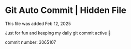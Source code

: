 # Git Auto Commit | Hidden File

This file was added Feb 12, 2025

Just for fun and keeping my daily git commit active 🤪

commit number: 3065107
